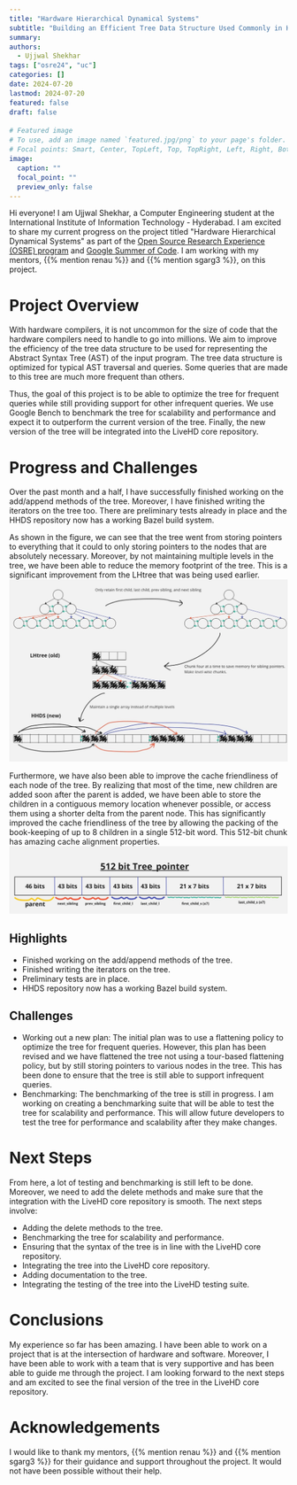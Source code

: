 ```yaml
---
title: "Hardware Hierarchical Dynamical Systems"
subtitle: "Building an Efficient Tree Data Structure Used Commonly in Hardware Compilers with Benchmarking for Scalability."
summary:
authors: 
  - Ujjwal Shekhar
tags: ["osre24", "uc"]
categories: []
date: 2024-07-20
lastmod: 2024-07-20
featured: false
draft: false

# Featured image
# To use, add an image named `featured.jpg/png` to your page's folder.
# Focal points: Smart, Center, TopLeft, Top, TopRight, Left, Right, BottomLeft, Bottom, BottomRight.
image:
  caption: ""
  focal_point: ""
  preview_only: false
---
```

Hi everyone! I am Ujjwal Shekhar, a Computer Engineering student at the International Institute of Information Technology - Hyderabad. I am excited to share my current progress on the project titled "Hardware Hierarchical Dynamical Systems" as part of the [Open Source Research Experience (OSRE) program](https://ucsc-ospo.github.io/osre/) and [Google Summer of Code](https://summerofcode.withgoogle.com/). I am working with my mentors, {{% mention renau %}} and {{% mention sgarg3 %}}, on this project.

# Project Overview
With hardware compilers, it is not uncommon for the size of code that the hardware compilers need to handle to go into millions. We aim to improve the efficiency of the tree data structure to be used for representing the Abstract Syntax Tree (AST) of the input program. The tree data structure is optimized for typical AST traversal and queries. Some queries that are made to this tree are much more frequent than others.

Thus, the goal of this project is to be able to optimize the tree for frequent queries while still providing support for other infrequent queries. We use Google Bench to benchmark the tree for scalability and performance and expect it to outperform the current version of the tree. Finally, the new version of the tree will be integrated into the LiveHD core repository.

# Progress and Challenges
Over the past month and a half, I have successfully finished working on the add/append methods of the tree. Moreover, I have finished writing the iterators on the tree too. There are preliminary tests already in place and the HHDS repository now has a working Bazel build system.

As shown in the figure, we can see that the tree went from storing pointers to everything that it could to only storing pointers to the nodes that are absolutely necessary. Moreover, by not maintaining multiple levels in the tree, we have been able to reduce the memory footprint of the tree. This is a significant improvement from the LHtree that was being used earlier.
![Gradual improvements from a classical way of storing the tree](intro_pic_osre_mid_term_blog.jpg)

Furthermore, we have also been able to improve the cache friendliness of each node of the tree. By realizing that most of the time, new children are added soon after the parent is added, we have been able to store the children in a contiguous memory location whenever possible, or access them using a shorter delta from the parent node. This has significantly improved the cache friendliness of the tree by allowing the packing of the book-keeping of up to 8 children in a single 512-bit word. This 512-bit chunk has amazing cache alignment properties.
![Bookkeeping in a 512-bit Tree_pointer word](tree_pointers_pic_osre_mid_term_blog.jpg)

## Highlights
- Finished working on the add/append methods of the tree.
- Finished writing the iterators on the tree.
- Preliminary tests are in place.
- HHDS repository now has a working Bazel build system.

## Challenges
- Working out a new plan: The initial plan was to use a flattening policy to optimize the tree for frequent queries. However, this plan has been revised and we have flattened the tree not using a tour-based flattening policy, but by still storing pointers to various nodes in the tree. This has been done to ensure that the tree is still able to support infrequent queries.
- Benchmarking: The benchmarking of the tree is still in progress. I am working on creating a benchmarking suite that will be able to test the tree for scalability and performance. This will allow future developers to test the tree for performance and scalability after they make changes.

# Next Steps
From here, a lot of testing and benchmarking is still left to be done. Moreover, we need to add the delete methods and make sure that the integration with the LiveHD core repository is smooth. The next steps involve:
- Adding the delete methods to the tree.
- Benchmarking the tree for scalability and performance.
- Ensuring that the syntax of the tree is in line with the LiveHD core repository.
- Integrating the tree into the LiveHD core repository.
- Adding documentation to the tree.
- Integrating the testing of the tree into the LiveHD testing suite.

# Conclusions
My experience so far has been amazing. I have been able to work on a project that is at the intersection of hardware and software. Moreover, I have been able to work with a team that is very supportive and has been able to guide me through the project. I am looking forward to the next steps and am excited to see the final version of the tree in the LiveHD core repository.

# Acknowledgements
I would like to thank my mentors, {{% mention renau %}} and {{% mention sgarg3 %}} for their guidance and support throughout the project. It would not have been possible without their help.
